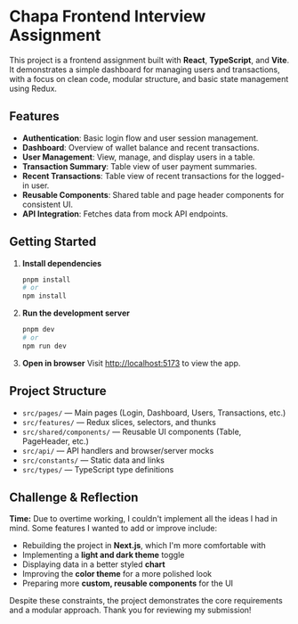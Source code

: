# Chapa Frontend Interview Assignment

This project is a frontend assignment built with **React**, **TypeScript**, and **Vite**. It demonstrates a simple dashboard for managing users and transactions, with a focus on clean code, modular structure, and basic state management using Redux.

## Features

- **Authentication**: Basic login flow and user session management.
- **Dashboard**: Overview of wallet balance and recent transactions.
- **User Management**: View, manage, and display users in a table.
- **Transaction Summary**: Table view of user payment summaries.
- **Recent Transactions**: Table view of recent transactions for the logged-in user.
- **Reusable Components**: Shared table and page header components for consistent UI.
- **API Integration**: Fetches data from mock API endpoints.

## Getting Started

1. **Install dependencies**
   ```bash
   pnpm install
   # or
   npm install
   ```
2. **Run the development server**
   ```bash
   pnpm dev
   # or
   npm run dev
   ```
3. **Open in browser**
   Visit [http://localhost:5173](http://localhost:5173) to view the app.

## Project Structure

- `src/pages/` — Main pages (Login, Dashboard, Users, Transactions, etc.)
- `src/features/` — Redux slices, selectors, and thunks
- `src/shared/components/` — Reusable UI components (Table, PageHeader, etc.)
- `src/api/` — API handlers and browser/server mocks
- `src/constants/` — Static data and links
- `src/types/` — TypeScript type definitions

## Challenge & Reflection

**Time:** Due to overtime working, I couldn't implement all the ideas I had in mind. Some features I wanted to add or improve include:

- Rebuilding the project in **Next.js**, which I'm more comfortable with
- Implementing a **light and dark theme** toggle
- Displaying data in a better styled **chart**
- Improving the **color theme** for a more polished look
- Preparing more **custom, reusable components** for the UI

Despite these constraints, the project demonstrates the core requirements and a modular approach. Thank you for reviewing my submission!
